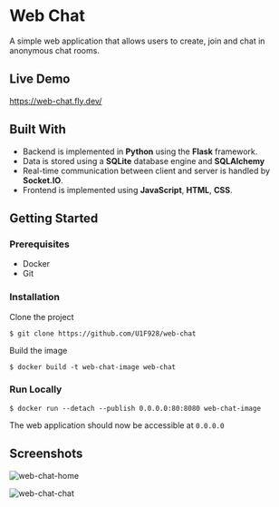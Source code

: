 # Web Chat 
 
A simple web application that allows users to create, join and chat in anonymous chat rooms. 
 
## Live Demo 
 
https://web-chat.fly.dev/ 
 
## Built With
 
* Backend is implemented in **Python** using the **Flask** framework. 
* Data is stored using a **SQLite** database engine and **SQLAlchemy**
* Real-time communication between client and server is handled by **Socket.IO**. 
* Frontend is implemented using **JavaScript**, **HTML**, **CSS**. 
 
## Getting Started 
 
### Prerequisites 
 
* Docker
* Git
 
### Installation 
 
Clone the project 
``` 
$ git clone https://github.com/U1F928/web-chat 
``` 
Build the image
``` 
$ docker build -t web-chat-image web-chat
``` 
 
 
### Run Locally 
 

``` 
$ docker run --detach --publish 0.0.0.0:80:8080 web-chat-image
``` 
The web application should now be accessible at `0.0.0.0` 
 
## Screenshots 
 
![web-chat-home](https://user-images.githubusercontent.com/110688318/189998833-dfbafa5c-eb1b-4c1f-b1fa-fe9d5bca44e8.png)

![web-chat-chat](https://user-images.githubusercontent.com/110688318/189998850-a4dc68ee-74f2-484e-b601-03b2ad3ab1b3.png)


